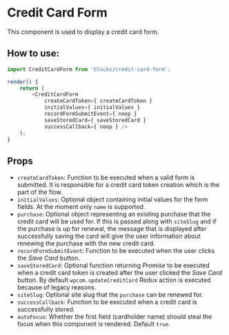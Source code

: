 # Credit Card Form

This component is used to display a credit card form.

## How to use:

```js
import CreditCardForm from 'blocks/credit-card-form';

render() {
	return (
		<CreditCardForm
			createCardToken={ createCardToken }
			initialValues={ initialValues }
			recordFormSubmitEvent={ noop }
			saveStoredCard={ saveStoredCard }
			successCallback={ noop } />
	);
}
```

## Props

- `createCardToken`: Function to be executed when a valid form is submitted. It is responsible for a credit card token creation which is the part of the flow.
- `initialValues`: Optional object containing initial values for the form fields. At the moment only `name` is supported.
- `purchase`: Optional object representing an existing purchase that the credit card will be used for. If this is passed along with `siteSlug` and if the purchase is up for renewal, the message that is displayed after successfully saving the card will give the user information about renewing the purchase with the new credit card.
- `recordFormSubmitEvent`: Function to be executed when the user clicks the _Save Card_ button.
- `saveStoredCard`: Optional function returning _Promise_ to be executed when a credit card token is created after the user clicked the _Save Card_ button. By default `wpcom.updateCreditCard` Redux action is executed because of legacy reasons.
- `siteSlug`: Optional site slug that the `purchase` can be renewed for.
- `successCallback`: Function to be executed when a credit card is successfully stored.
- `autoFocus`: Whether the first field (cardholder name) should steal the focus when this component is rendered. Default `true`.
